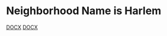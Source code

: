 # Neighborhood Name is Harlem

[DOCX](https://github.com/samprasad20/honorsproject9/blob/master/CSCI127-9:2.docx)
[DOCX](https://github.com/samprasad20/honorsproject9/blob/master/map%20(9).geojson)
<script src="https://embed.github.com/view/geojson/samprasad20/honorsproject8/master/map_(9).geojson"></script>

